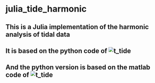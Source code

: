 # julia_tide_harmonic
## This is a Julia implementation of the harmonic analysis of tidal data
## It is based on the python code of ![t_tide](https://github.com/moflaher/ttide_py)
## And the python version is based on the matlab code of ![t_tide](http://www2.ocgy.ubc.ca/~rich/)